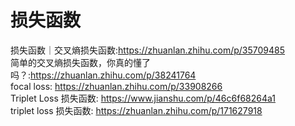 # 损失函数
损失函数｜交叉熵损失函数:https://zhuanlan.zhihu.com/p/35709485  
简单的交叉熵损失函数，你真的懂了吗？:https://zhuanlan.zhihu.com/p/38241764  
focal loss: https://zhuanlan.zhihu.com/p/33908266  
Triplet Loss 损失函数: https://www.jianshu.com/p/46c6f68264a1  
triplet loss 损失函数: https://zhuanlan.zhihu.com/p/171627918